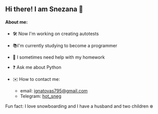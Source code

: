 ## Hi there! I am Snezana 👋

#### About me:

- 🛠 Now I'm working on creating autotests
- 📚I'm currently studying to become a programmer
- 🙏 I sometimes need help with my homework
- ❓ Ask me about Python

- ✉️ How to contact me:
   - email: ignatovas795@gmail.com
   - Telegram: [hot_sneg](https://t.me/hot_sneg)

Fun fact: I love snowboarding and I have a husband and two children ❄️
